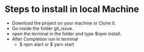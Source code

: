 # Steps to install in local Machine

- Download the project on your machine or Clone it.
- Go inside the folder git_issue.
- open the terminal in the folder and type $npm install.
- After Completion run in terminal
   - $ npm start or $ yarn start
